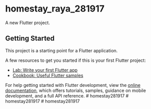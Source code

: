 # homestay_raya_281917

A new Flutter project.

## Getting Started

This project is a starting point for a Flutter application.

A few resources to get you started if this is your first Flutter project:

- [Lab: Write your first Flutter app](https://docs.flutter.dev/get-started/codelab)
- [Cookbook: Useful Flutter samples](https://docs.flutter.dev/cookbook)

For help getting started with Flutter development, view the
[online documentation](https://docs.flutter.dev/), which offers tutorials,
samples, guidance on mobile development, and a full API reference.
#   h o m e s t a y 2 8 1 9 1 7  
 #   h o m e s t a y 2 8 1 9 1 7  
 #   h o m e s t a y 2 8 1 9 1 7  
 
